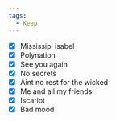 ```yaml
---
tags:
  - Keep
---
```



- [X] Mississipi isabel
- [X] Polynation
- [X] See you again
- [X] No secrets
- [X] Aint no rest for the wicked
- [X] Me and all my friends
- [X] Iscariot
- [X] Bad mood